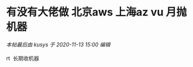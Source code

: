 # 有没有大佬做 北京aws 上海az vu 月抛机器


<i class="pstatus"> 本帖最后由 kusys 于 2020-11-13 15:00 编辑 </i><br />
<br />
rt&nbsp;&nbsp;长期收机器
